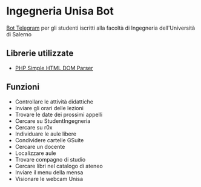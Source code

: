 # Ingegneria Unisa Bot
[Bot Telegram](https://telegram.me/ingunisabot) per gli studenti iscritti alla facoltà di Ingegneria dell'Università di Salerno 

## Librerie utilizzate
- [PHP Simple HTML DOM Parser](https://simplehtmldom.sourceforge.io)

## Funzioni
- Controllare le attività didattiche
- Inviare gli orari delle lezioni
- Trovare le date dei prossimi appelli
- Cercare su StudentIngegneria
- Cercare su r0x
- Individuare le aule libere
- Condividere cartelle GSuite
- Cercare un docente
- Localizzare aule
- Trovare compagno di studio
- Cercare libri nel catalogo di ateneo
- Inviare il menu della mensa
- Visionare le webcam Unisa
